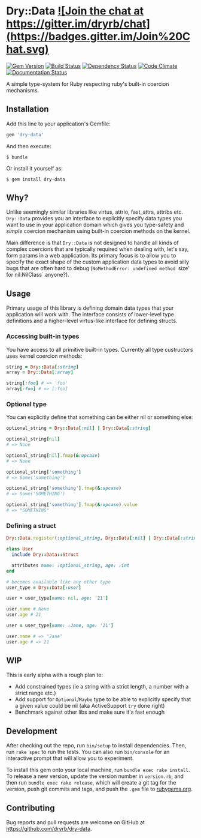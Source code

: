 # Dry::Data <a href="https://gitter.im/dryrb/chat" target="_blank">![Join the chat at https://gitter.im/dryrb/chat](https://badges.gitter.im/Join%20Chat.svg)</a>

<a href="https://rubygems.org/gems/dry-data" target="_blank">![Gem Version](https://badge.fury.io/rb/dry-data.svg)</a>
<a href="https://travis-ci.org/dryrb/dry-data" target="_blank">![Build Status](https://travis-ci.org/dryrb/dry-data.svg?branch=master)</a>
<a href="https://gemnasium.com/dryrb/dry-data" target="_blank">![Dependency Status](https://gemnasium.com/dryrb/dry-data.svg)</a>
<a href="https://codeclimate.com/github/dryrb/dry-data" target="_blank">![Code Climate](https://codeclimate.com/github/dryrb/dry-data/badges/gpa.svg)</a>
<a href="http://inch-ci.org/github/dryrb/dry-data" target="_blank">![Documentation Status](http://inch-ci.org/github/dryrb/dry-data.svg?branch=master&style=flat)</a>

A simple type-system for Ruby respecting ruby's built-in coercion mechanisms.

## Installation

Add this line to your application's Gemfile:

```ruby
gem 'dry-data'
```

And then execute:

    $ bundle

Or install it yourself as:

    $ gem install dry-data

## Why?

Unlike seemingly similar libraries like virtus, attrio, fast_attrs, attribs etc.
`Dry::Data` provides you an interface to explicitly specify data types you want
to use in your application domain which gives you type-safety and *simple* coercion
mechanism using built-in coercion methods on the kernel.

Main difference is that `Dry::Data` is not designed to handle all kinds of complex
coercions that are typically required when dealing with, let's say, form params
in a web application. Its primary focus is to allow you to specify the exact shape
of the custom application data types to avoid silly bugs that are often hard to debug
(`NoMethodError: undefined method `size' for nil:NilClass` anyone?).

## Usage

Primary usage of this library is defining domain data types that your application
will work with. The interface consists of lower-level type definitions and a higher-level
virtus-like interface for defining structs.


### Accessing built-in types

You have access to all primitive built-in types. Currently all type custructors
uses kernel coercion methods:

``` ruby
string = Dry::Data[:string]
array = Dry::Data[:array]

string[:foo] # => 'foo'
array[:foo] # => [:foo]
```

### Optional type

You can explicitly define that something can be either nil or something else:

``` ruby
optional_string = Dry::Data[:nil] | Dry::Data[:string]

optional_string[nil]
# => None

optional_string[nil].fmap(&:upcase)
# => None

optional_string['something']
# => Some('something')

optional_string['something'].fmap(&:upcase)
# => Some('SOMETHING')

optional_string['something'].fmap(&:upcase).value
# => "SOMETHING"
```

### Defining a struct

``` ruby
Dry::Data.register(:optional_string, Dry::Data[:nil] | Dry::Data[:string])

class User
  include Dry::Data::Struct

  attributes name: :optional_string, age: :int
end

# becomes available like any other type
user_type = Dry::Data[:user]

user = user_type[name: nil, age: '21']

user.name # None
user.age # 21

user = user_type[name: :Jane, age: '21']

user.name # => "Jane"
user.age # => 21
```

## WIP

This is early alpha with a rough plan to:

* Add constrained types (ie a string with a strict length, a number with a strict range etc.)
* Add support for `Optional`/`Maybe` type to be able to explicitly specify that a given value could be nil (aka ActiveSupport `try` done right)
* Benchmark against other libs and make sure it's fast enough

## Development

After checking out the repo, run `bin/setup` to install dependencies. Then, run `rake spec` to run the tests. You can also run `bin/console` for an interactive prompt that will allow you to experiment.

To install this gem onto your local machine, run `bundle exec rake install`. To release a new version, update the version number in `version.rb`, and then run `bundle exec rake release`, which will create a git tag for the version, push git commits and tags, and push the `.gem` file to [rubygems.org](https://rubygems.org).

## Contributing

Bug reports and pull requests are welcome on GitHub at https://github.com/dryrb/dry-data.
